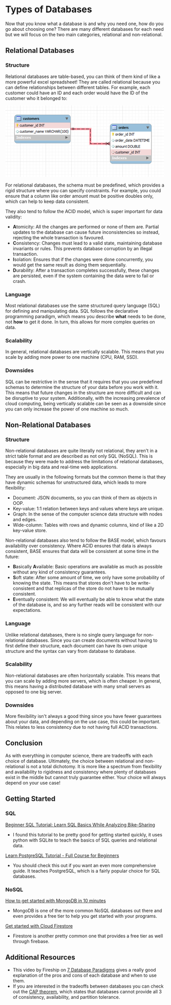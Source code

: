 # Types of Databases

Now that you know what a database is and why you need one, how do you go about choosing one? There are many different databases for each need but we will focus on the two main categories, relational and non-relational.

## Relational Databases

### Structure

Relational databases are table-based, you can think of them kind of like a more powerful excel spreadsheet! They are called relational because you can define relationships between different tables. For example, each customer could have an ID and each order would have the ID of the customer who it belonged to:

![Example of database relations](/images/db-relations.png)

For relational databases, the schema must be predefined, which provides a rigid structure where you can specify constraints. For example, you could ensure that a column like order amount must be positive doubles only, which can help to keep data consistent.

They also tend to follow the ACID model, which is super important for data validity:

* **A**tomicity: All the changes are performed or none of them are. Partial updates to the database can cause future inconsistencies so instead, rejecting the whole transaction is favoured.
* **C**onsistency: Changes must lead to a valid state, maintaining database invariants or rules. This prevents database corruption by an illegal transaction.
* **I**solation: Ensures that if the changes were done concurrently, you would get the same result as doing them sequentially.
* **D**urability: After a transaction completes successfully, these changes are persisted, even if the system containing the data were to fail or crash.

### Language

Most relational databases use the same structured query language (SQL) for defining and manipulating data. SQL follows the declarative programming paradigm, which means you describe **what** needs to be done, not **how** to get it done. In turn, this allows for more complex queries on data.

### Scalability

In general, relational databases are vertically scalable. This means that you scale by adding more power to one machine (CPU, RAM, SSD).

### Downsides

SQL can be restrictive in the sense that it requires that you use predefined schemas to determine the structure of your data before you work with it. This means that future changes in the structure are more difficult and can be disruptive to your system. Additionally, with the increasing prevalence of cloud computing, being vertically scalable can be seen as a downside since you can only increase the power of one machine so much.

## Non-Relational Databases

### Structure

Non-relational databases are quite literally not relational, they aren't in a strict table format and are described as not only SQL (NoSQL). This is because they were made to address the limitations of relational databases, especially in big data and real-time web applications.

They are usually in the following formats but the common theme is that they have dynamic schemas for unstructured data, which leads to more flexibility:

* Document: JSON documents, so you can think of them as objects in OOP.
* Key-value: 1:1 relation between keys and values where keys are unique.
* Graph: In the sense of the computer science data structure with nodes and edges.
* Wide-column: Tables with rows and dynamic columns, kind of like a 2D key-value store.

Non-relational databases also tend to follow the BASE model, which favours availability over consistency. Where ACID ensures that data is always consistent, BASE ensures that data will be consistent at some time in the future:

* **B**asically **A**vailable: Basic operations are available as much as possible without any kind of consistency guarantees.
* **S**oft state: After some amount of time, we only have some probability of knowing the state. This means that stores don't have to be write-consistent and that replicas of the store do not have to be mutually consistent.
* **E**ventually consistent: We will eventually be able to know what the state of the database is, and so any further reads will be consistent with our expectations.

### Language

Unlike relational databases, there is no single query language for non-relational databases. Since you can create documents without having to first define their structure, each document can have its own unique structure and the syntax can vary from database to database.

### Scalability

Non-relational databases are often horizontally scalable. This means that you can scale by adding more servers, which is often cheaper. In general, this means having a distributed database with many small servers as opposed to one big server.

### Downsides

More flexibility isn't always a good thing since you have fewer guarantees about your data, and depending on the use case, this could be important. This relates to less consistency due to not having full ACID transactions.

## Conclusion

As with everything in computer science, there are tradeoffs with each choice of database. Ultimately, the choice between relational and non-relational is not a total dichotomy. It is more like a spectrum from flexibility and availability to rigidness and consistency where plenty of databases exist in the middle but cannot truly guarantee either. Your choice will always depend on your use case!

## Getting Started

### SQL

[Beginner SQL Tutorial: Learn SQL Basics While Analyzing Bike-Sharing](https://www.dataquest.io/blog/sql-basics/)

* I found this tutorial to be pretty good for getting started quickly, it uses python with SQLite to teach the basics of SQL queries and relational data.

[Learn PostgreSQL Tutorial - Full Course for Beginners](https://www.youtube.com/watch?v=qw--VYLpxG4)

* You should check this out if you want an even more comprehensive guide. It teaches PostgreSQL, which is a fairly popular choice for SQL databases.

### NoSQL

[How to get started with MongoDB in 10 minutes](https://www.freecodecamp.org/news/learn-mongodb-a4ce205e7739/)

* MongoDB is one of the more common NoSQL databases out there and even provides a free tier to help you get started with your programs.

[Get started with Cloud Firestore](https://firebase.google.com/docs/firestore/quickstart)

* Firestore is another pretty common one that provides a free tier as well through firebase.

## Additional Resources

* This video by Fireship on [7 Database Paradigms](https://www.youtube.com/watch?v=W2Z7fbCLSTw) gives a really good explanation of the pros and cons of each database and when to use them.
* If you are interested in the tradeoffs between databases you can check out the [CAP theorem](https://en.wikipedia.org/wiki/CAP_theorem), which states that databases cannot provide all 3 of consistency, availability, and partition tolerance.
